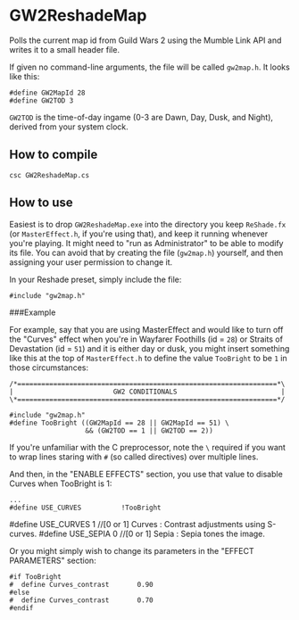 GW2ReshadeMap
=============
Polls the current map id from Guild Wars 2 using the Mumble Link API and writes
it to a small header file.

If given no command-line arguments, the file will be called `gw2map.h`. It looks
like this:

    #define GW2MapId 28
    #define GW2TOD 3

`GW2TOD` is the time-of-day ingame (0-3 are Dawn, Day, Dusk, and Night), derived
from your system clock.

How to compile
--------------
    csc GW2ReshadeMap.cs

How to use
----------
Easiest is to drop `GW2ReshadeMap.exe` into the directory you keep `ReShade.fx`
(or `MasterEffect.h`, if you're using that), and keep it running whenever you're
playing. It might need to "run as Administrator" to be able to modify its
file. You can avoid that by creating the file (`gw2map.h`) yourself, and then
assigning your user permission to change it.

In your Reshade preset, simply include the file:

    #include "gw2map.h"

###Example

For example, say that you are using MasterEffect and would like to turn off the
"Curves" effect when you're in Wayfarer Foothills (id = `28`) or Straits of
Devastation (id = `51`) and it is either day or dusk, you might insert something
like this at the top of `MasterEffect.h` to define the value `TooBright` to be
`1` in those circumstances:

    /*=================================================================*\
    |                         GW2 CONDITIONALS                          |
    \*=================================================================*/
    
    #include "gw2map.h"
    #define TooBright ((GW2MapId == 28 || GW2MapId == 51) \
                       && (GW2TOD == 1 || GW2TOD == 2))

If you're unfamiliar with the C preprocessor, note the `\` required if you want
to wrap lines staring with `#` (so called directives) over multiple lines.

And then, in the "ENABLE EFFECTS" section, you use that value to disable Curves
when TooBright is 1:

    ...
    #define USE_CURVES      	!TooBright
    
#define USE_CURVES        	1 	//[0 or 1] Curves : Contrast adjustments using S-curves.
#define USE_SEPIA         	0 	//[0 or 1] Sepia : Sepia tones the image.


Or you might simply wish to change its parameters in the "EFFECT PARAMETERS"
section:

    #if TooBright
    #  define Curves_contrast 		0.90
    #else
    #  define Curves_contrast 		0.70
    #endif
